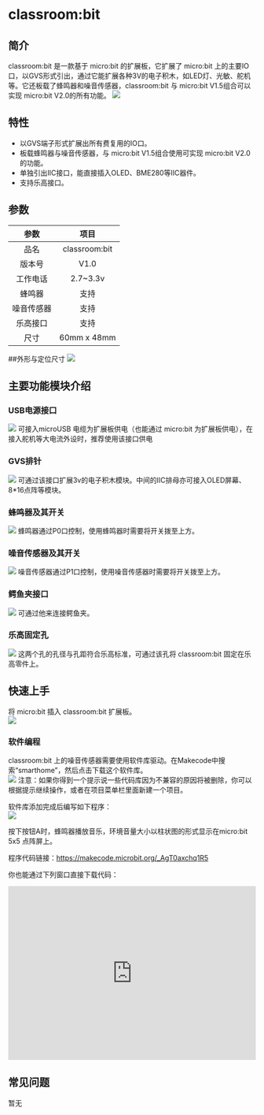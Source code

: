 # classroom:bit
## 简介
classroom:bit 是一款基于 micro:bit 的扩展板，它扩展了 micro:bit 上的主要IO口，以GVS形式引出，通过它能扩展各种3V的电子积木，如LED灯、光敏、舵机等。它还板载了蜂鸣器和噪音传感器，classroom:bit 与 micro:bit V1.5组合可以实现 micro:bit V2.0的所有功能。
![](./images/classroombit-1.png)

## 特性
- 以GVS端子形式扩展出所有费复用的IO口。
- 板载蜂鸣器与噪音传感器，与 micro:bit V1.5组合使用可实现 micro:bit V2.0的功能。
- 单独引出IIC接口，能直接插入OLED、BME280等IIC器件。
- 支持乐高接口。

## 参数  
|**参数**|项目|
|:--:|:--:|
|品名|classroom:bit|
|版本号|V1.0|
|工作电话|2.7~3.3v|
|蜂鸣器|支持|
|噪音传感器|支持|
|乐高接口|支持|
|尺寸|60mm x 48mm|


##外形与定位尺寸
![](./images/classroombit-2.png)

## 主要功能模块介绍
### USB电源接口  
![](./images/classroombit-3.png)
可接入microUSB 电缆为扩展板供电（也能通过 micro:bit 为扩展板供电），在接入舵机等大电流外设时，推荐使用该接口供电

### GVS排针  
![](./images/classroombit-4.png)
可通过该接口扩展3v的电子积木模块。中间的IIC排母亦可接入OLED屏幕、8*16点阵等模块。

### 蜂鸣器及其开关  
![](./images/classroombit-5.png)
蜂鸣器通过P0口控制，使用蜂鸣器时需要将开关拨至上方。

### 噪音传感器及其开关    
![](./images/classroombit-6.png)
噪音传感器通过P1口控制，使用噪音传感器时需要将开关拨至上方。

### 鳄鱼夹接口  
![](./images/classroombit-7.png)
可通过他来连接鳄鱼夹。

### 乐高固定孔  
![](./images/classroombit-8.png)
这两个孔的孔径与孔距符合乐高标准，可通过该孔将 classroom:bit 固定在乐高零件上。

## 快速上手
将 micro:bit 插入 classroom:bit 扩展板。  
![](./images/classroombit-9.png)

### 软件编程
classroom:bit 上的噪音传感器需要使用软件库驱动。在Makecode中搜索“smarthome”，然后点击下载这个软件库。  
![](./images/classroombit-10.png)
注意：如果你得到一个提示说一些代码库因为不兼容的原因将被删除，你可以根据提示继续操作，或者在项目菜单栏里面新建一个项目。

软件库添加完成后编写如下程序：    
![](./images/classroombit-11.png)

按下按钮A时，蜂鸣器播放音乐，环境音量大小以柱状图的形式显示在micro:bit 5x5 点阵屏上。

程序代码链接：https://makecode.microbit.org/_AgT0axchq1R5

你也能通过下列窗口直接下载代码：
<div style="position:relative;height:0;padding-bottom:70%;overflow:hidden;"><iframe style="position:absolute;top:0;left:0;width:100%;height:100%;" src="https://makecode.microbit.org/#pub:_AgT0axchq1R5" frameborder="0" sandbox="allow-popups allow-forms allow-scripts allow-same-origin"></iframe></div>

## 常见问题
暂无
